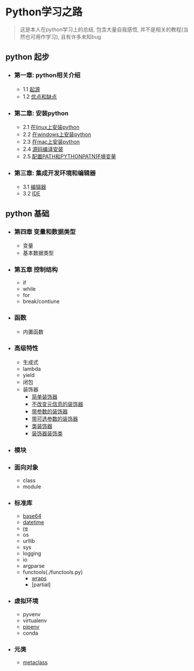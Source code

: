 # Python学习之路

> 这是本人在python学习上的总结, 包含大量自我感悟, 并不是相关的教程(当然也可用作学习), 且有许多未知bug


## python 起步

- ### 第一章: python相关介绍
    - 1.1 [起源](1-1-1.md)
    - 1.2 [优点和缺点](1-1-2.md)


- ### 第二章: 安装python
    - 2.1 [在linux上安装python](2-2-1.md)
    - 2.2 [在windows上安装python](2-2-2.md)
    - 2.3 [在mac上安装python](2-2-3.md)
    - 2.4 [源码编译安装](2-2-4.md)
    - 2.5 [配置PATH和PYTHONPATN环境变量](2-2-5.md)

- ### 第三章: 集成开发环境和编辑器
    - 3.1 [编辑器](3-3-1.md)
    - 3.2 [IDE](3-3-2.md)

## python 基础

- ### 第四章 变量和数据类型
    - 变量
    - 基本数据类型
- ### 第五章 控制结构
    - if
    - while
    - for
    - break/contiune
- ### 函数
    - 内置函数
- ### 高级特性
    - 生成式
    - lambda
    - yield
    - 闭包
    - 装饰器
        - [简单装饰器](./simple_decorator.py)
        - [不改变元信息的装饰器](./decorator_with_wraps.py)
        - [带参数的装饰器](./decorator_with_parameter.py)
        - [带可选参数的装饰器](./decorator_with_bracket.py)
        - [类装饰器](./decorator_with_class.py)
        - [装饰器装饰类]()
- ### 模块
- ### 面向对象
    - class
    - module
- ### 标准库
    - [base64](./base64.md)
    - [datetime](./datetime/datetime.md)
    - [re](./re.md)
    - os
    - urllib
    - sys
    - logging
    - io
    - argparse
    - functools(./functools.py)
        - [wraps](./decorator_with_wraps.py)
        - [partial]
- ### 虚拟环境
    - pyvenv
    - virtualenv
    - [pipenv](./pipenv.md)
    - conda

- ### 元类
    - [metaclass](./metaclass.md)